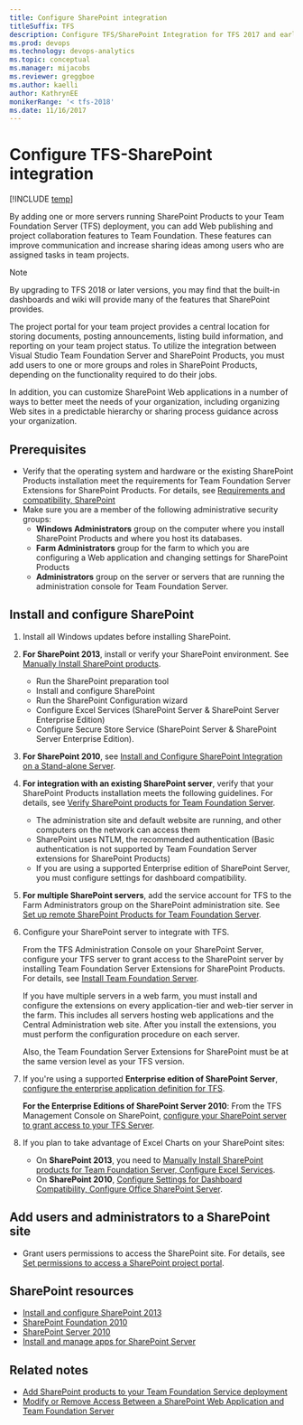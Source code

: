 ```yaml
---
title: Configure SharePoint integration 
titleSuffix: TFS
description: Configure TFS/SharePoint Integration for TFS 2017 and earlier versions
ms.prod: devops
ms.technology: devops-analytics
ms.topic: conceptual 
ms.manager: mijacobs
ms.reviewer: greggboe
ms.author: kaelli
author: KathrynEE
monikerRange: '< tfs-2018'
ms.date: 11/16/2017
---
```


# Configure TFS-SharePoint integration

[!INCLUDE [temp](./_shared/about-sharepoint-deprecation.md)]

By adding one or more servers running SharePoint Products to your Team Foundation Server (TFS) deployment, you can add Web publishing and project collaboration features to Team Foundation. These features can improve communication and increase sharing ideas among users who are assigned tasks in team projects. 

> [!NOTE] 
> By upgrading to TFS 2018 or later versions, you may find that the built-in dashboards and wiki will provide many of the features that SharePoint provides.  

The project portal for your team project provides a central location for storing documents, posting announcements, listing build information, and reporting on your team project status. To utilize the integration between Visual Studio Team Foundation Server and SharePoint Products, you must add users to one or more groups and roles in SharePoint Products, depending on the functionality required to do their jobs.

In addition, you can customize SharePoint Web applications in a number of ways to better meet the needs of your organization, including organizing Web sites in a predictable hierarchy or sharing process guidance across your organization.

## Prerequisites

- Verify that the operating system and hardware or the existing SharePoint Products installation meet the requirements for Team Foundation Server Extensions for SharePoint Products. For details, see [Requirements and compatibility, SharePoint](/azure/devops/server/requirements?toc=/azure/devops/report/toc.json&bc=/azure/devops/report/breadcrumb/toc.json)
- Make sure you are a member of the following administrative security groups: 
	- **Windows Administrators** group on the computer where you install SharePoint Products and where you host its databases.
	- **Farm Administrators** group for the farm to which you are configuring a Web application and changing settings for SharePoint Products
	- **Administrators** group on the server or servers that are running the administration console for Team Foundation Server.


## Install and configure SharePoint  

1. Install all Windows updates before installing SharePoint.

1. **For SharePoint 2013**, install or verify your SharePoint environment. See [Manually Install SharePoint products](/azure/devops/server/install/sharepoint/install-sharepoint?toc=/azure/devops/report/toc.json&bc=/azure/devops/report/breadcrumb/toc.json).     
	- Run the SharePoint preparation tool
	- Install and configure SharePoint
	- Run the SharePoint Configuration wizard
	- Configure Excel Services (SharePoint Server & SharePoint Server Enterprise Edition)
	- Configure Secure Store Service (SharePoint Server & SharePoint Server Enterprise Edition).

1. **For SharePoint 2010**, see [Install and Configure SharePoint Integration on a Stand-alone Server](https://technet.microsoft.com/library/bb677368(v=sql.105).aspx).  

1. **For integration with an existing SharePoint server**, verify that your SharePoint Products installation meets the following guidelines. For details, see [Verify SharePoint products for Team Foundation Server](/azure/devops/server/install/sharepoint/verify-sharepoint).  
   - The administration site and default website are running, and other computers on the network can access them
   - SharePoint uses NTLM, the recommended authentication (Basic authentication is not supported by Team Foundation Server extensions for SharePoint Products)
   - If you are using a supported Enterprise edition of SharePoint Server, you must configure settings for dashboard compatibility.

4. **For multiple SharePoint servers**, add the service account for TFS to the Farm Administrators group on the SharePoint administration site. See [Set up remote SharePoint Products for Team Foundation Server](/azure/devops/server/install/sharepoint/setup-remote-sharepoint?toc=/azure/devops/report/toc.json&bc=/azure/devops/report/breadcrumb/toc.json).

5. Configure your SharePoint server to integrate with TFS. 

	From the TFS Administration Console on your SharePoint Server, configure your TFS server to grant access to the SharePoint server by installing Team Foundation Server Extensions for SharePoint Products. For details, see [Install Team Foundation Server](/azure/devops/server/install/install-2013/install-tfs?toc=/azure/devops/report/toc.json&bc=/azure/devops/report/breadcrumb/toc.json).

	If you have multiple servers in a web farm, you must install and configure the extensions on every application-tier and web-tier server in the farm. This includes all servers hosting web applications and the Central Administration web site. After you install the extensions, you must perform the configuration procedure on each server. 

	Also, the Team Foundation Server Extensions for SharePoint must be at the same version level as your TFS version. 

6. If you're using a supported **Enterprise edition of SharePoint Server**, [configure the enterprise application definition for TFS](/azure/devops/server/install/sharepoint/config-enterprise-app-def?toc=/azure/devops/report/toc.json&bc=/azure/devops/report/breadcrumb/toc.json).

	**For the Enterprise Editions of SharePoint Server 2010**: From the TFS Management Console on SharePoint, [configure your SharePoint server to grant access to your TFS Server](/azure/devops/server/admin/config-ent-sharepoint0710-dashboards?toc=/azure/devops/report/toc.json&bc=/azure/devops/report/breadcrumb/toc.json).

7. If you plan to take advantage of Excel Charts on your SharePoint sites:
   * On **SharePoint 2013**, you need to [Manually Install SharePoint products for Team Foundation Server, Configure Excel Services](/azure/devops/server/install/sharepoint/install-sharepoint#configure-excel-services-sharepoint-server-only).
   * On **SharePoint 2010**, [Configure Settings for Dashboard Compatibility, Configure Office SharePoint Server](https://msdn.microsoft.com/library/ee462863%28v=vs.100%29.aspx).


## Add users and administrators to a SharePoint site

- Grant users permissions to access the SharePoint site. For details, see [Set permissions to access a SharePoint project portal](../../organizations/security/set-sharepoint-permissions.md?toc=/azure/devops/report/toc.json&bc=/azure/devops/report/breadcrumb/toc.json).



<!---

I RECOMMEND WE REMOVE THIS SECTION AS IT POINTS TO 2010 CONTENT. 

This link - http://go.microsoft.com/fwlink/?LinkId=185224 - goes to a post that contains links to content that are 7 years old. Not sure how useful that is. 


The following topics should be sufficient to help you through the general process of integrating SharePoint Products with TFS, but other resources might help you understand the specific steps that your deployment might require. For the most recent information, see the following forum post on the Microsoft Web site: [SharePoint Integration with Team Foundation Server - Important Information](http://go.microsoft.com/fwlink/?LinkId=185224).



## Archived content


- [Connecting to a Server That Is Running SharePoint Products](https://msdn.microsoft.com/library/ms253085.aspx): Describes the various sites configured by Team Foundation Server on SharePoint Products as well as the default sites within SharePoint Products.
- [Roles in SharePoint Products](https://msdn.microsoft.com/library/ms252445.aspx): Describes the various default roles available in SharePoint Products.
- [Managing SharePoint Sites](https://msdn.microsoft.com/library/ms252503.aspx): Describes various administrative tasks for SharePoint Products, including how to create a SharePoint Web application and site collection for use with Team Foundation Server.
- [Extensions for SharePoint Products](https://msdn.microsoft.com/library/bb552177.aspx): Describes the templates that must be installed for SharePoint Products if it is not installed on the same server that is running the application-tier services for Team Foundation.
- [Add Integration with SharePoint Products to a Deployment of Team Foundation Server](https://msdn.microsoft.com/library/ee462861.aspx): Describes how to add SharePoint Products to a deployment of Team Foundation Server in an environment with full trust and little to no restrictions on permissions granted between the two programs.
- [Interactions Between SharePoint Products and Team Foundation Server](https://msdn.microsoft.com/library/ms253177.aspx): Describes how Team Foundation Server and SharePoint Products interact at a technical and conceptual level, and provides links to more information.
- [Configure Settings for Dashboard Compatibility](https://msdn.microsoft.com/library/ee462863.aspx): Describes how to configure a deployment of Microsoft Office SharePoint Server 2007 to support reports and dashboards in Team Foundation Server.
- [Integrate Team Foundation Server with SharePoint Products Without Administrative Permissions](https://msdn.microsoft.com/library/ee462864.aspx): Describes how to add SharePoint Products to a deployment of Team Foundation Server in an environment that has restricted access or other security requirements and restrictions on what permissions can be granted between the two programs.
- [Upgrading SharePoint Products for Team Foundation Server](https://msdn.microsoft.com/library/bb909691.aspx)Describes the options for upgrading the version of SharePoint Products that supports your deployment of Team Foundation Server.

-->



## SharePoint resources

- [Install and configure SharePoint 2013](https://technet.microsoft.com/library/cc262957.aspx)
- [SharePoint Foundation 2010](https://technet.microsoft.com/library/cc288070(v=office.14))
- [SharePoint Server 2010](https://technet.microsoft.com/library/cc303422(v=office.14))
- [Install and manage apps for SharePoint Server](https://technet.microsoft.com/library/fp161232(v=office.16).aspx)


## Related notes

- [Add SharePoint products to your Team Foundation Service deployment](/azure/devops/server/admin/modify-remove-access-shareport-tfs)  
- [Modify or Remove Access Between a SharePoint Web Application and Team Foundation Server](/azure/devops/server/admin/modify-remove-access-shareport-tfs) 
